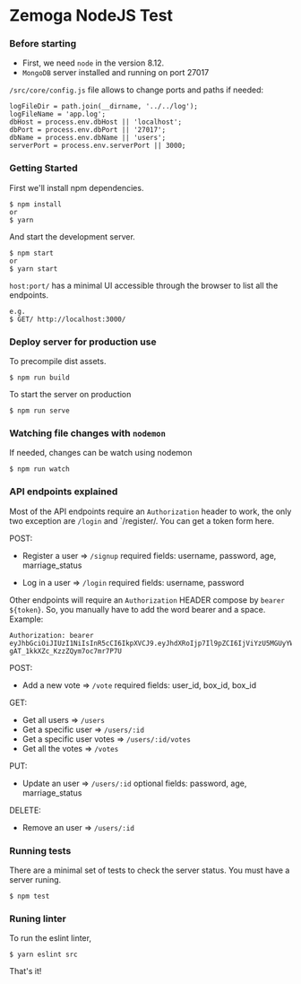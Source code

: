 # Zemoga NodeJS Test

### Before starting

- First, we need `node` in the version 8.12.
- `MongoDB` server installed and running on port 27017

`/src/core/config.js` file allows to change ports and paths if needed:
```
logFileDir = path.join(__dirname, '../../log');
logFileName = 'app.log';
dbHost = process.env.dbHost || 'localhost';
dbPort = process.env.dbPort || '27017';
dbName = process.env.dbName || 'users';
serverPort = process.env.serverPort || 3000;
```

### Getting Started

First we'll install npm dependencies.

```shell
$ npm install
or
$ yarn
```

And start the development server.

```shell
$ npm start
or
$ yarn start
```

`host:port/` has a minimal UI accessible through the browser to list all the endpoints.

```
e.g.
$ GET/ http://localhost:3000/
```

### Deploy server for production use

To precompile dist assets.

```shell
$ npm run build
```

To start the server on production

```shell
$ npm run serve
```

### Watching file changes with `nodemon`

If needed, changes can be watch using nodemon

```shell
$ npm run watch
```

### API endpoints explained

Most of the API endpoints require an `Authorization` header to work, the only two exception are `/login` and `/register/. You can get a token form here.

POST:
  - Register a user => `/signup`
    required fields: username, password, age, marriage_status

  - Log in a user => `/login`
    required fields: username, password

Other endpoints will require an `Authorization` HEADER compose by `bearer ${token}`. So, you manually have to add the word bearer and a space.
Example:
```
Authorization: bearer eyJhbGciOiJIUzI1NiIsInR5cCI6IkpXVCJ9.eyJhdXRoIjp7Il9pZCI6IjViYzU5MGUyYWVjNmYxNWU0ZTc1NDljNSIsInVzZXJuYW1lIjoiMTgiLCJwYXNzd29yZCI6IiQyYiQxMCQxY0dDTW8vdFNRSTlhRFd3WVhsb3YuWVBKbkptQUdycDJwYXJ2eHNYUXZ5Z3Q4ZjF6cDVSVyIsImFnZSI6MjEsIm1hcnJpYWdlX3N0YXR1cyI6IkNhc2FkaXNpbW8iLCJfX3YiOjB9LCJpYXQiOjE1Mzk2NzQzODh9.wBfWGDnbdo69RW-gAT_1kkXZc_KzzZQym7oc7mr7P7U
```
POST:
  - Add a new vote => `/vote`
    required fields: user_id, box_id, box_id

GET:
  - Get all users => `/users`
  - Get a specific user => `/users/:id`
  - Get a specific user votes => `/users/:id/votes`
  - Get all the votes => `/votes`

PUT:

  - Update an user => `/users/:id`
    optional fields: password, age, marriage_status

DELETE:

   - Remove an user => `/users/:id`


### Running tests

There are a minimal set of tests to check the server status.
You must have a server runing.

```shell
$ npm test
```


### Runing linter

To run the eslint linter,

```shell
$ yarn eslint src
```

That's it!